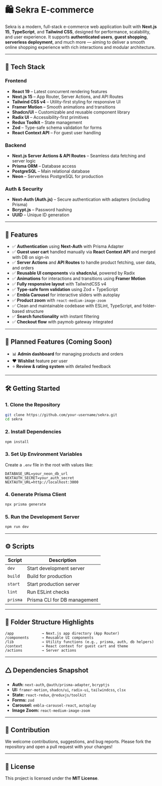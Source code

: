 # 🛍️ Sekra E-commerce

Sekra is a modern, full-stack e-commerce web application built with **Next.js 15**, **TypeScript**, and **Tailwind CSS**, designed for performance, scalability, and user experience.
It supports **authenticated users**, **guest shopping**, **serverless deployment**, and much more — aiming to deliver a smooth online shopping experience with rich interactions and modular architecture.

---

## 🚀 Tech Stack

### Frontend

* **React 19** – Latest concurrent rendering features
* **Next.js 15** – App Router, Server Actions, and API Routes
* **Tailwind CSS v4** – Utility-first styling for responsive UI
* **Framer Motion** – Smooth animations and transitions
* **Shadcn/UI** – Customizable and reusable component library
* **Radix UI** – Accessibility-first primitives
* **Redux Toolkit** – State management
* **Zod** – Type-safe schema validation for forms
* **React Context API** – For guest user handling

### Backend

* **Next.js Server Actions & API Routes** – Seamless data fetching and server logic
* **Prisma ORM** – Database access
* **PostgreSQL** – Main relational database
* **Neon** – Serverless PostgreSQL for production

### Auth & Security

* **Next-Auth (Auth.js)** – Secure authentication with adapters (including Prisma)
* **Bcrypt.js** – Password hashing
* **UUID** – Unique ID generation

---

## 🧩 Features

* ✅ **Authentication** using **Next-Auth** with Prisma Adapter
* ✅ **Guest user cart** handled manually via **React Context API** and merged with DB on sign-in
* ✅ **Server Actions** and **API Routes** to handle product fetching, user data, and orders
* ✅ **Reusable UI components** via **shadcn/ui**, powered by Radix
* ✅ **Animations** for interactions and transitions using **Framer Motion**
* ✅ **Fully responsive layout** with TailwindCSS v4
* ✅ **Type-safe form validation** using Zod + TypeScript
* ✅ **Embla Carousel** for interactive sliders with autoplay
* ✅ **Product zoom** with `react-medium-image-zoom`
* ✅ Clean and maintainable codebase with ESLint, TypeScript, and folder-based structure
* ✅ **Search functionality** with instant filtering
* ✅ **Checkout flow** with paymob gateway integrated

---

## 🔮 Planned Features (Coming Soon)

* 📊 **Admin dashboard** for managing products and orders
* ❤️ **Wishlist** feature per user
* ⭐ **Review & rating system** with detailed feedback

---

## 🛠️ Getting Started

### 1. Clone the Repository

```bash
git clone https://github.com/your-username/sekra.git
cd sekra
```

### 2. Install Dependencies

```bash
npm install
```

### 3. Set Up Environment Variables

Create a `.env` file in the root with values like:

```env
DATABASE_URL=your_neon_db_url
NEXTAUTH_SECRET=your_auth_secret
NEXTAUTH_URL=http://localhost:3000
```

### 4. Generate Prisma Client

```bash
npx prisma generate
```

### 5. Run the Development Server

```bash
npm run dev
```

---

## ⚙️ Scripts

| Script   | Description                  |
| -------- | ---------------------------- |
| `dev`    | Start development server     |
| `build`  | Build for production         |
| `start`  | Start production server      |
| `lint`   | Run ESLint checks            |
| `prisma` | Prisma CLI for DB management |

---

## 📁 Folder Structure Highlights

```
/app             → Next.js app directory (App Router)
/components      → Reusable UI components
/lib             → Utility functions (e.g., prisma, auth, db helpers)
/context         → React context for guest cart and theme
/actions         → Server actions
```

---

## 🛆 Dependencies Snapshot

* **Auth:** `next-auth`, `@auth/prisma-adapter`, `bcryptjs`
* **UI:** `framer-motion`, `shadcn/ui`, `radix-ui`, `tailwindcss`, `clsx`
* **State:** `react-redux`, `@reduxjs/toolkit`
* **Forms:** `zod`
* **Carousel:** `embla-carousel-react`, `autoplay`
* **Image Zoom:** `react-medium-image-zoom`

---

## 🧠 Contribution

We welcome contributions, suggestions, and bug reports.
Please fork the repository and open a pull request with your changes!

---

## 📄 License

This project is licensed under the **MIT License**.
